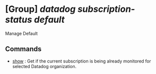 # [Group] _datadog subscription-status default_

Manage Default

## Commands

- [show](/Commands/datadog/subscription-status/default/_show.md)
: Get if the current subscription is being already monitored for selected Datadog organization.
